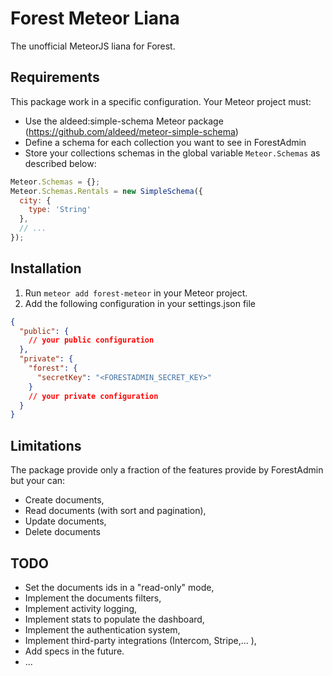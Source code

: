 # Forest Meteor Liana

The unofficial MeteorJS liana for Forest.

## Requirements

This package work in a specific configuration. Your Meteor project must:
- Use the aldeed:simple-schema Meteor package (https://github.com/aldeed/meteor-simple-schema)
- Define a schema for each collection you want to see in ForestAdmin
- Store your collections schemas in the global variable `Meteor.Schemas` as described below:
```javascript
Meteor.Schemas = {};
Meteor.Schemas.Rentals = new SimpleSchema({
  city: {
    type: 'String'
  },
  // ...
});
```

## Installation

1. Run `meteor add forest-meteor` in your Meteor project.
2. Add the following configuration in your settings.json file
```json
{
  "public": {
    // your public configuration
  },
  "private": {
    "forest": {
      "secretKey": "<FORESTADMIN_SECRET_KEY>"
    }
    // your private configuration
  }
}
```

## Limitations

The package provide only a fraction of the features provide by ForestAdmin but your can:

- Create documents,
- Read documents (with sort and pagination),
- Update documents,
- Delete documents

## TODO

- Set the documents ids in a "read-only" mode,
- Implement the documents filters,
- Implement activity logging,
- Implement stats to populate the dashboard,
- Implement the authentication system,
- Implement third-party integrations (Intercom, Stripe,... ),
- Add specs in the future.
- ...
